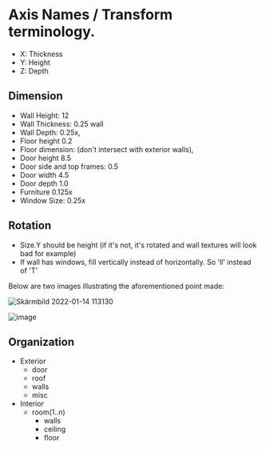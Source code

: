 # Axis Names / Transform terminology.

- X: Thickness
- Y: Height
- Z: Depth

## Dimension
- Wall Height: 12
- Wall Thickness: 0.25 wall
- Wall Depth: 0.25x,
- Floor height 0.2
- Floor dimension: (don't intersect with exterior walls),
- Door height 8.5
- Door side and top frames: 0.5
- Door width 4.5
- Door depth 1.0
- Furniture 0.125x
- Window Size: 0.25x

## Rotation
- Size.Y should be height (if it's not, it's rotated and wall textures will look bad for example)
- If wall has windows, fill vertically instead of horizontally. So 'll' instead of 'T'

Below are two images illustrating the aforementioned point made:

![Skärmbild 2022-01-14 113130](https://user-images.githubusercontent.com/68000848/149501563-ba259882-9593-4fb4-a78b-3042aa348c64.png)

![image](https://user-images.githubusercontent.com/68000848/149501525-7d279962-af80-4b8c-a90b-74506925fe64.png)


## Organization
- Exterior
    - door
    - roof
    - walls
    - misc
- Interior
    - room(1..n)
        - walls
        - ceiling 
        - floor

